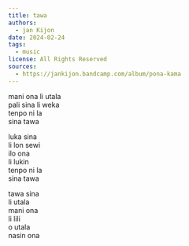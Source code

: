 ```yaml
---
title: tawa
authors:
  - jan Kijon
date: 2024-02-24
tags:
  - music
license: All Rights Reserved
sources:
  - https://jankijon.bandcamp.com/album/pona-kama
---
```


mani ona li utala  \
pali sina li weka  \
tenpo ni la  \
sina tawa

luka sina  \
li lon sewi  \
ilo ona  \
li lukin  \
tenpo ni la  \
sina tawa

tawa sina  \
li utala  \
mani ona  \
li lili  \
o utala  \
nasin ona
